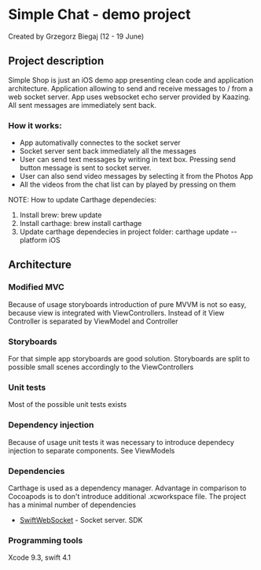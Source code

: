 # Simple Chat - demo project

Created by Grzegorz Biegaj (12  - 19 June)

## Project description

Simple Shop is just an iOS demo app presenting clean code and application architecture.
Application allowing to send and receive messages to / from a web socket server.
App uses websocket echo server provided by Kaazing. All sent messages are immediately sent back.

### How it works:
- App automativally connectes to the socket server
- Socket server sent back immediately all the messages 
- User can send text messages by writing in text box. Pressing send button message is sent to socket server.
- User can also send video messages by selecting it from the Photos App
- All the videos from the chat list can by played by pressing on them

NOTE: How to update Carthage dependecies:
1. Install brew: brew update
2. Install carthage: brew install carthage
3. Update carthage dependecies in project folder: carthage update --platform iOS

## Architecture

### Modified MVC
Because of usage storyboards introduction of pure MVVM is not so easy, because view is integrated with ViewControllers. Instead of it View Controller is separated by ViewModel and Controller

### Storyboards
For that simple app storyboards are good solution. Storyboards are split to possible small scenes accordingly to the ViewControllers

### Unit tests
Most of the possible unit tests exists

### Dependency injection
Because of usage unit tests it was necessary to introduce dependecy injection to separate components. See ViewModels

### Dependencies
Carthage is used as a dependency manager. Advantage in comparison to Cocoapods is to don't introduce additional .xcworkspace file. The project has a minimal number of dependencies

* [SwiftWebSocket](https://github.com/tidwall/SwiftWebSocket) - Socket server. SDK

### Programming tools
Xcode 9.3, swift 4.1
